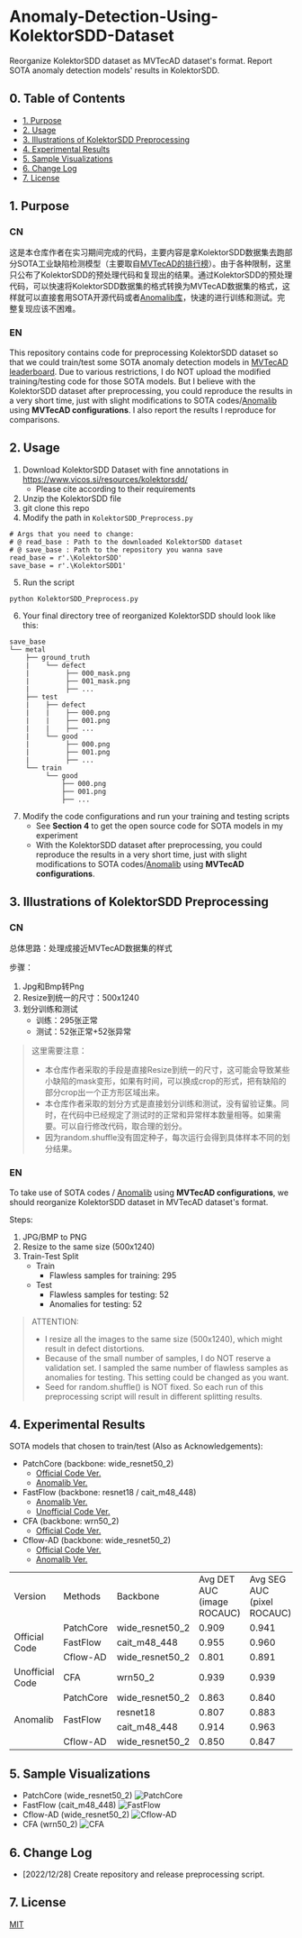 # Anomaly-Detection-Using-KolektorSDD-Dataset
 Reorganize KolektorSDD dataset as MVTecAD dataset's format. Report SOTA anomaly detection models' results in KolektorSDD.

## 0. Table of Contents
* [1. Purpose](#1-purpose)
* [2. Usage](#2-usage)
* [3. Illustrations of KolektorSDD Preprocessing](#3-illustrations-of-kolektorsdd-preprocessing)
* [4. Experimental Results](#4-experimental-results)
* [5. Sample Visualizations](#5-sample-visualizations)
* [6. Change Log](#6-change-log)
* [7. License](#7-license)

## 1. Purpose

### CN
这是本仓库作者在实习期间完成的代码，主要内容是拿KolektorSDD数据集去跑部分SOTA工业缺陷检测模型（主要取自[MVTecAD的排行榜](https://paperswithcode.com/sota/anomaly-detection-on-mvtec-ad)）。由于各种限制，这里只公布了KolektorSDD的预处理代码和复现出的结果。通过KolektorSDD的预处理代码，可以快速将KolektorSDD数据集的格式转换为MVTecAD数据集的格式，这样就可以直接套用SOTA开源代码或者[Anomalib库](https://github.com/openvinotoolkit/anomalib)，快速的进行训练和测试。完整复现应该不困难。

### EN
This repository contains code for preprocessing KolektorSDD dataset so that we could train/test some SOTA anomaly detection models in [MVTecAD leaderboard](https://paperswithcode.com/sota/anomaly-detection-on-mvtec-ad). Due to various restrictions, I do NOT upload the modified training/testing code for those SOTA models. But I believe with the KolektorSDD dataset after preprocessing, you could reproduce the results in a very short time, just with slight modifications to SOTA codes/[Anomalib](https://github.com/openvinotoolkit/anomalib) using **MVTecAD configurations**. I also report the results I reproduce for comparisons.


## 2. Usage

1. Download KolektorSDD Dataset with fine annotations in https://www.vicos.si/resources/kolektorsdd/
    - Please cite according to their requirements
2. Unzip the KolektorSDD file
3. git clone this repo
4. Modify the path in `KolektorSDD_Preprocess.py`
```
# Args that you need to change: 
# @ read_base : Path to the downloaded KolektorSDD dataset
# @ save_base : Path to the repository you wanna save
read_base = r'.\KolektorSDD'
save_base = r'.\KolektorSDD1'
```
5. Run the script
```
python KolektorSDD_Preprocess.py
```
6. Your final directory tree of reorganized KolektorSDD should look like this:

```
save_base
└── metal
    ├── ground_truth
    |    └── defect
    |         ├── 000_mask.png
    |         ├── 001_mask.png
    |         ├── ...
    ├── test
    |    ├── defect
    |    |    ├── 000.png
    |    |    ├── 001.png
    |    |    ├── ...
    |    └── good
    |         ├── 000.png
    |         ├── 001.png
    |         ├── ...
    └── train
         └── good
             ├── 000.png
             ├── 001.png
             ├── ...
```
7. Modify the code configurations and run your training and testing scripts
    - See **Section 4** to get the open source code for SOTA models in my experiment
    - With the KolektorSDD dataset after preprocessing, you could reproduce the results in a very short time, just with slight modifications to SOTA codes/[Anomalib](https://github.com/openvinotoolkit/anomalib) using **MVTecAD configurations**.

## 3. Illustrations of KolektorSDD Preprocessing

### CN
总体思路：处理成接近MVTecAD数据集的样式

步骤：
1. Jpg和Bmp转Png
2. Resize到统一的尺寸：500x1240
3. 划分训练和测试
    - 训练：295张正常
    - 测试：52张正常+52张异常

> 这里需要注意：
> - 本仓库作者采取的手段是直接Resize到统一的尺寸，这可能会导致某些小缺陷的mask变形，如果有时间，可以换成crop的形式，把有缺陷的部分crop出一个正方形区域出来。
> - 本仓库作者采取的划分方式是直接划分训练和测试，没有留验证集。同时，在代码中已经规定了测试时的正常和异常样本数量相等。如果需要。可以自行修改代码，取合理的划分。
> - 因为random.shuffle没有固定种子，每次运行会得到具体样本不同的划分结果。

### EN

To take use of SOTA codes / [Anomalib](https://github.com/openvinotoolkit/anomalib) using **MVTecAD configurations**, we should reorganize KolektorSDD dataset in MVTecAD dataset's format.

Steps:
1. JPG/BMP to PNG
2. Resize to the same size (500x1240)
3. Train-Test Split
    - Train
        - Flawless samples for training: 295
    - Test
        - Flawless samples for testing: 52
        - Anomalies for testing: 52

> ATTENTION:
> - I resize all the images to the same size (500x1240), which might result in defect distortions.
> - Because of the small number of samples, I do NOT reserve a validation set. I sampled the same number of flawless samples as anomalies for testing. This setting could be changed as you want.
> - Seed for random.shuffle() is NOT fixed. So each run of this preprocessing script will result in different splitting results.

## 4. Experimental Results

SOTA models that chosen to train/test (Also as Acknowledgements):
- PatchCore (backbone: wide_resnet50_2)
    - [Official Code Ver.](https://github.com/amazon-science/patchcore-inspection)
    - [Anomalib Ver.](https://github.com/openvinotoolkit/anomalib/tree/main/anomalib/models/patchcore)
- FastFlow (backbone: resnet18 / cait_m48_448)
    - [Anomalib Ver.](https://github.com/openvinotoolkit/anomalib/tree/main/anomalib/models/fastflow)
    - [Unofficial Code Ver.](https://github.com/RistoranteRist/FastFlow)
- CFA (backbone: wrn50_2)
    - [Official Code Ver.](https://github.com/sungwool/CFA_for_anomaly_localization)
- Cflow-AD (backbone: wide_resnet50_2)
    - [Official Code Ver.](https://github.com/gudovskiy/cflow-ad)
    - [Anomalib Ver.](https://github.com/openvinotoolkit/anomalib/tree/main/anomalib/models/cflow)

<table>
    <tr>
        <td>Version</td> 
        <td>Methods</td> 
        <td>Backbone</td> 
        <td>Avg DET AUC (image ROCAUC)</td> 
        <td>Avg SEG AUC (pixel ROCAUC)</td> 
        <td>pixel PROAUC</td> 
    </tr>
    <tr>
        <td rowspan="3">Official Code</td>    
        <td >PatchCore</td>  
        <td >wide_resnet50_2</td> 
        <td >0.909</td> 
        <td >0.941</td> 
        <td >/</td> 
    </tr>
    <tr>
        <td >FastFlow</td> 
        <td >cait_m48_448</td> 
        <td >0.955</td> 
        <td >0.960</td> 
        <td >/</td> 
    </tr>
    <tr>
        <td >Cflow-AD</td> 
        <td >wide_resnet50_2</td> 
        <td >0.801</td> 
        <td >0.891</td> 
        <td >0.497</td> 
    </tr>
    <tr>
        <td >Unofficial Code</td> 
        <td >CFA</td> 
        <td >wrn50_2</td> 
        <td >0.939</td> 
        <td >0.939</td> 
        <td >0.823</td> 
    </tr>
    <tr>
        <td rowspan="4">Anomalib</td> 
        <td >PatchCore</td>  
        <td >wide_resnet50_2</td> 
        <td >0.863</td> 
        <td >0.840</td> 
        <td >/</td> 
    </tr>
    <tr>
        <td rowspan="2">FastFlow</td> 
        <td >resnet18</td> 
        <td >0.807</td> 
        <td >0.883</td> 
        <td >/</td> 
    </tr>
    <tr>
        <td >cait_m48_448</td> 
        <td >0.914</td> 
        <td >0.963</td> 
        <td >/</td> 
    </tr>
    <tr>
        <td >Cflow-AD</td> 
        <td >wide_resnet50_2</td> 
        <td >0.850</td> 
        <td >0.847</td> 
        <td >/</td> 
    </tr>
</table>
<style>
	table {
   	 margin: auto;
	}
</style>

## 5. Sample Visualizations

- PatchCore (wide_resnet50_2)
![PatchCore](./imgs/patchcore/013.png "PatchCore (wide_resnet50_2)")
- FastFlow (cait_m48_448)
![FastFlow](./imgs/fastflow/013.png "FastFlow (cait_m48_448)")
- Cflow-AD (wide_resnet50_2)
![Cflow-AD](./imgs/cflow/013.png "Cflow-AD (wide_resnet50_2)")
- CFA (wrn50_2)
![CFA](./imgs/cfa/metal_20.png "CFA (wrn50_2)")


## 6. Change Log

- [2022/12/28] Create repository and release preprocessing script. 

## 7. License

[MIT](https://github.com/Necolizer/Anomaly-Detection-Using-KolektorSDD-Dataset/blob/main/LICENSE)